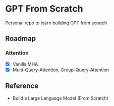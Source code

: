 # GPT From Scratch

Personal repo to learn building GPT from scratch

## Roadmap

### Attention

- [x] Vanilla MHA
- [x] Multi-Query-Attention, Group-Query-Attention

## Reference

- Build a Large Language Model (From Scratch)
